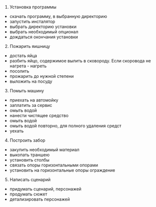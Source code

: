 1. Установка программы
 - скачать программу, в выбранную директорию
 - запустить инсталятор
 - выбрать директорию установки
 - выбрать необходимый опционал
 - дождаться окончания установки
 
2. Пожарить яишницу
 - достать яйца
 - разбить яйцо, содержимое вылить в сковороду. Если скоровода не нагрета - нагреть
 - посолить
 - прожарить до нужной степени
 - выложить на посуду
 
3. Помыть машину
- приехать на автомойку
- заплатить за сервис
- омыть водой
- нанести чистящее средство
- омыть водой
- омыть водой повторно, для полного удаления средст
- уехать

4. Построить забор
 - закупить необходимый материал
 - выкопать траншею
 - установить столбы
 - связать опоры горизонтальными опорами
 - установить на горизонтальные опоры ограждение
 
5. Написать сценарий
 - придумать сценарий, персонажей
 - продумать сюжет
 - детализировать персонажей
